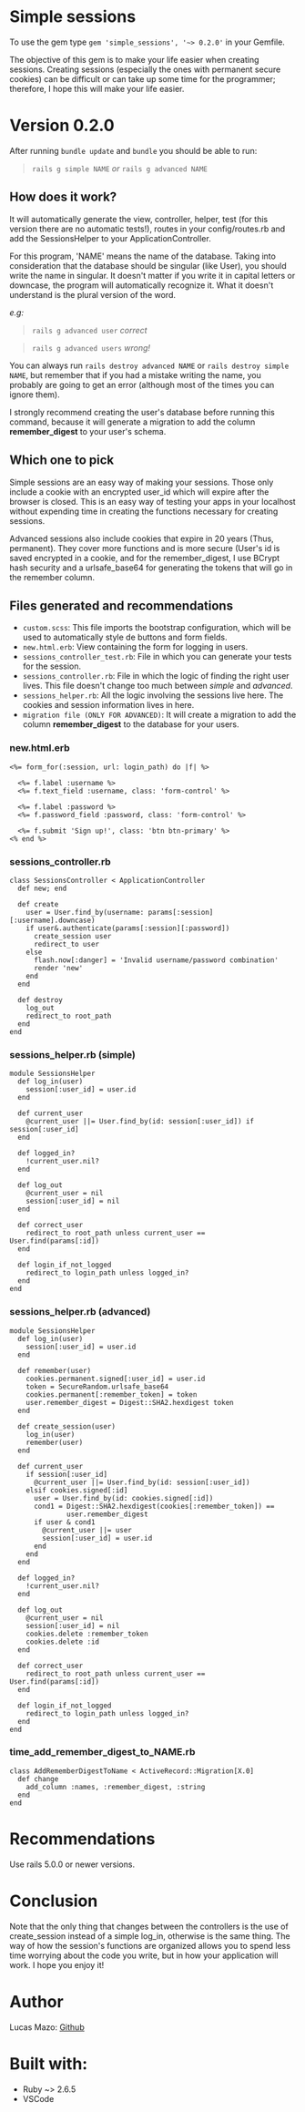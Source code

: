 # Simple sessions

To use the gem type `gem 'simple_sessions', '~> 0.2.0'` in your Gemfile.

The objective of this gem is to make your life easier when creating sessions. Creating sessions (especially the ones with permanent secure cookies) can be difficult or can take up some time for the programmer; therefore, I hope this will make your life easier.

# Version 0.2.0

After running `bundle update` and `bundle` you should be able to run:

> `rails g simple NAME` *or* `rails g advanced NAME`

## How does it work?

It will automatically generate the view, controller, helper, test (for this version there are no automatic tests!), routes in your config/routes.rb and add the SessionsHelper to your ApplicationController.

For this program, 'NAME' means the name of the database. Taking into consideration that the database should be singular (like User), you should write the name in singular. It doesn't matter if you write it in capital letters or downcase, the program will automatically recognize it. What it doesn't understand is the plural version of the word.

*e.g:*

> `rails g advanced user` *correct*

> `rails g advanced users` *wrong!*

You can always run `rails destroy advanced NAME` or `rails destroy simple NAME`, but remember that if you had a mistake writing the name, you probably are going to get an error (although most of the times you can ignore them).

I strongly recommend creating the user's database before running this command, because it will generate a migration to add the column **remember_digest** to your user's schema.

## Which one to pick
Simple sessions are an easy way of making your sessions. Those only include a cookie with an encrypted user_id which will expire after the browser is closed. This is an easy way of testing your apps in your localhost without expending time in creating the functions necessary for creating sessions.

Advanced sessions also include cookies that expire in 20 years (Thus, permanent). They cover more functions and is more secure (User's id is saved encrypted in a cookie, and for the remember_digest, I use BCrypt hash security and a urlsafe_base64 for generating the tokens that will go in the remember column.

## Files generated and recommendations

- `custom.scss`: This file imports the bootstrap configuration, which will be used to automatically style de buttons and form fields.
- `new.html.erb`: View containing the form for logging in users. 
- `sessions_controller_test.rb`: File in which you can generate your tests for the session.
- `sessions_controller.rb`: File in which the logic of finding the right user lives. This file doesn't change too much between *simple* and *advanced*.
- `sessions_helper.rb`: All the logic involving the sessions live here. The cookies and session information lives in here.
- `migration file (ONLY FOR ADVANCED)`: It will create a migration to add the column **remember_digest** to the database for your users.

### new.html.erb
```
<%= form_for(:session, url: login_path) do |f| %>
            
  <%= f.label :username %>
  <%= f.text_field :username, class: 'form-control' %>

  <%= f.label :password %>
  <%= f.password_field :password, class: 'form-control' %>

  <%= f.submit 'Sign up!', class: 'btn btn-primary' %>
<% end %>
```

### sessions_controller.rb
```
class SessionsController < ApplicationController
  def new; end

  def create
    user = User.find_by(username: params[:session][:username].downcase)
    if user&.authenticate(params[:session][:password])
      create_session user
      redirect_to user
    else
      flash.now[:danger] = 'Invalid username/password combination'
      render 'new'
    end
  end

  def destroy
    log_out
    redirect_to root_path
  end
end
```

### sessions_helper.rb (simple)
```
module SessionsHelper
  def log_in(user)
    session[:user_id] = user.id
  end

  def current_user
    @current_user ||= User.find_by(id: session[:user_id]) if session[:user_id]
  end

  def logged_in?
    !current_user.nil?
  end

  def log_out
    @current_user = nil
    session[:user_id] = nil
  end

  def correct_user
    redirect_to root_path unless current_user == User.find(params[:id])
  end

  def login_if_not_logged
    redirect_to login_path unless logged_in?
  end
end
```

### sessions_helper.rb (advanced)
```
module SessionsHelper
  def log_in(user)
    session[:user_id] = user.id
  end

  def remember(user)
    cookies.permanent.signed[:user_id] = user.id
    token = SecureRandom.urlsafe_base64
    cookies.permanent[:remember_token] = token
    user.remember_digest = Digest::SHA2.hexdigest token
  end

  def create_session(user)
    log_in(user)
    remember(user)
  end

  def current_user
    if session[:user_id]
      @current_user ||= User.find_by(id: session[:user_id])
    elsif cookies.signed[:id]
      user = User.find_by(id: cookies.signed[:id])
      cond1 = Digest::SHA2.hexdigest(cookies[:remember_token]) ==
              user.remember_digest
      if user & cond1
        @current_user ||= user
        session[:user_id] = user.id
      end
    end
  end

  def logged_in?
    !current_user.nil?
  end

  def log_out
    @current_user = nil
    session[:user_id] = nil
    cookies.delete :remember_token
    cookies.delete :id
  end

  def correct_user
    redirect_to root_path unless current_user == User.find(params[:id])
  end

  def login_if_not_logged
    redirect_to login_path unless logged_in?
  end
end
```

### time_add_remember_digest_to_NAME.rb
```
class AddRememberDigestToName < ActiveRecord::Migration[X.0]
  def change
    add_column :names, :remember_digest, :string
  end
end
```

# Recommendations
Use rails 5.0.0 or newer versions.

# Conclusion

Note that the only thing that changes between the controllers is the use of create_session instead of a simple log_in, otherwise is the same thing. The way of how the session's functions are organized allows you to spend less time worrying about the code you write, but in how your application will work. I hope you enjoy it!

# Author
Lucas Mazo: [Github](https://github.com/lucasmazo32)

# Built with:
- Ruby ~> 2.6.5
- VSCode